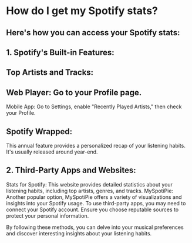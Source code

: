 # How do I get my Spotify stats?

## Here's how you can access your Spotify stats:

## 1. Spotify's Built-in Features:

## Top Artists and Tracks:

## Web Player: Go to your Profile page.
Mobile App: Go to Settings, enable "Recently Played Artists," then check your Profile.

## Spotify Wrapped:

This annual feature provides a personalized recap of your listening habits. It's usually released around year-end.

## 2. Third-Party Apps and Websites:

Stats for Spotify: This website provides detailed statistics about your listening habits, including top artists, genres, and tracks.
MySpotiPie: Another popular option, MySpotiPie offers a variety of visualizations and insights into your Spotify usage.
To use third-party apps, you may need to connect your Spotify account. Ensure you choose reputable sources to protect your personal information.

By following these methods, you can delve into your musical preferences and discover interesting insights about your listening habits.



